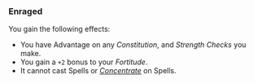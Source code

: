 ### Enraged

You gain the following effects:
* You have Advantage on any *Constitution*, and *Strength Checks* you make.
* You gain a `+2` bonus to your *Fortitude*.
* It cannot cast Spells or [*Concentrate*][Conc] on Spells.

[Conc]: ./Concentrating.md
